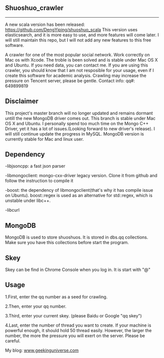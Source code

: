 Shuoshuo_crawler
----------------
----------------
A new scala version has been released: https://github.com/DengYiping/shuoshuo_scala This version uses elasticsearch, and it is more easy to use, and more features will come later. I will still maintain this repo, but I will not add any new features to this free software. 


A crawler for one of the most popular social network. Work correctly on Mac os with Xcode. The troble is been solved and is stable under Mac OS X and Ubuntu. If you need data, you can contact me. If you are using this crawler, you should know that I am not resposible for your usage, even if I create this software for academic analysis. Crawling may increase the pressure on Tencent server, please be gentle. Contact info: qq#: 649899819

Disclaimer
----------
This project's master branch will no longer updated and remains dormant untill the new MongoDB driver comes out. This branch is stable under Mac OS X and Ubuntu.  I personally spend too much time on the Mongo C++ Driver, yet it has a lot of issues.(Looking forward to new driver's release). I will still continue update the progress in MySQL. MongoDB version is currently stable for Mac and linux user.

Dependency
----------
-libjsoncpp: a fast json parser

-libmongoclient: mongo-cxx-driver legacy version. Clone it from github and follow the instruction to compile it

-boost: the dependency of libmongoclient(that's why it has compile issue on Ubuntu). boost::regex is used as an alternative for std::regex, which is unstable under libc++.

-libcurl

MongoDB
--------
MongoDB is used to store shuoshuos. It is stored in dbs.qq collections. Make sure you have this collections before start the program.

Skey
----
Skey can be find in Chrome Console when you log in. It is start with "@"

Usage
------
1.First, enter the qq number as a seed for crawling.

2.Then, enter your qq number.

3.Third, enter your current skey. (please Baidu or Google "qq skey")

4.Last, enter the number of thread you want to create. If your machine is powerful enough, it should hold 50 thread easily. However, the larger the number, the more the pressure you will exert on the server. Please be careful.

My blog: www.geekinguniverse.com

